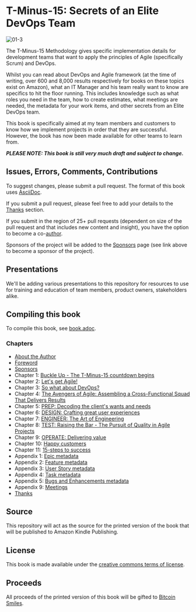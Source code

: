 # T-Minus-15: Secrets of an Elite DevOps Team

![01-3](https://user-images.githubusercontent.com/26070818/212311870-b6109060-eb98-4b7e-8c03-3ec9f7739ac8.png)

The T-Minus-15 Methodology gives specific implementation details for development teams that want to apply the principles of Agile (specifically Scrum) and DevOps.

Whilst you can read about DevOps and Agile framework (at the time of writing, over 600 and 8,000 results respectively for books on these topics exist on Amazon), what an IT Manager and his team really want to know are specifics to hit the floor running. This includes knowledge such as what roles you need in the team, how to create estimates, what meetings are needed, the metadata for your work items, and other secrets from an Elite DevOps team.

This book is specifically aimed at my team members and customers to know how we implement projects in order that they are successful. However, the book has now been made available for other teams to learn from.

**_PLEASE NOTE: This book is still very much draft and subject to change._**

## Issues, Errors, Comments, Contributions

To suggest changes, please submit a pull request. The format of this book uses [AsciiDoc](https://docs.asciidoctor.org/asciidoc/latest/).

If you submit a pull request, please feel free to add your details to the [Thanks](https://github.com/BenGWeeks/T-Minus-15/blob/main/thanks.adoc) section.

If you submit in the region of 25+ pull requests (dependent on size of the pull request and that includes new content and insight), you have the option to become a co-[author](https://github.com/BenGWeeks/T-Minus-15/blob/main/about-the-author.adoc).

Sponsors of the project will be added to the [Sponsors](https://github.com/BenGWeeks/T-Minus-15/blob/main/sponsors.adoc) page (see link above to become a sponsor of the project).

## Presentations

We'll be adding various presentations to this repository for resources to use for training and education of team members, product owners, stakeholders alike.

## Compiling this book

To compile  this book, see [book.adoc](https://github.com/BenGWeeks/T-Minus-15/blob/main/book.adoc).

### Chapters

+ [About the Author](https://github.com/BenGWeeks/T-Minus-15/blob/main/about-the-author.adoc)
+ [Foreword](https://github.com/BenGWeeks/T-Minus-15/blob/main/foreword.adoc)
+ [Sponsors](https://github.com/BenGWeeks/T-Minus-15/blob/main/sponsors.adoc)
+ Chapter 1: [Buckle Up - The T-Minus-15 countdown begins](https://github.com/BenGWeeks/T-Minus-15/blob/main/chapters/buckle-up.adoc)
+ Chapter 2: [Let's get Agile!](https://github.com/BenGWeeks/T-Minus-15/blob/main/chapters/lets-get-agile.adoc)
+ Chapter 3: [So what about DevOps?](https://github.com/BenGWeeks/T-Minus-15/blob/main/chapters/so-what-about-devops.adoc)
+ Chapter 4: [The Avengers of Agile: Assembling a Cross-Functional Squad That Delivers Results](https://github.com/BenGWeeks/T-Minus-15/blob/main/chapters/the-avengers-of-agile.adoc)
+ Chapter 5: [PREP: Decoding the client's wants and needs](https://github.com/BenGWeeks/T-Minus-15/blob/main/chapters/decoding-the-clients-wants-and-needs.adoc)
+ Chapter 6: [DESIGN: Crafting great user experiences](https://github.com/BenGWeeks/T-Minus-15/blob/main/chapters/crafting-great-user-experiences.adoc)
+ Chapter 7: [ENGINEER: The Art of Engineering](https://github.com/BenGWeeks/T-Minus-15/blob/main/chapters/the-art-of-engineering.adoc)
+ Chapter 8: [TEST: Raising the Bar - The Pursuit of Quality in Agile Projects](https://github.com/BenGWeeks/T-Minus-15/blob/main/chapters/raising-the-bar.adoc)
+ Chapter 9: [OPERATE: Delivering value](https://github.com/BenGWeeks/T-Minus-15/blob/main/chapters/delivering-value.adoc)
+ Chapter 10: [Happy customers](https://github.com/BenGWeeks/T-Minus-15/blob/main/chapters/happy-customers.adoc)
+ Chapter 11: [15-steps to success](https://github.com/BenGWeeks/T-Minus-15/blob/main/chapters/15-steps-to-success.adoc)
+ Appendix 1: [Epic metadata](https://github.com/BenGWeeks/T-Minus-15/blob/main/appendices/epic-metadata.adoc)
+ Appendix 2: [Feature metadata](https://github.com/BenGWeeks/T-Minus-15/blob/main/appendices/feature-metadata.adoc)
+ Appendix 3: [User Story metadata](https://github.com/BenGWeeks/T-Minus-15/blob/main/appendices/user-story-metadata.adoc)
+ Appendix 4: [Task metadata](https://github.com/BenGWeeks/T-Minus-15/blob/main/appendices/task-metadata.adoc)
+ Appendix 5: [Bugs and Enhancements metadata](https://github.com/BenGWeeks/T-Minus-15/blob/main/appendices/bugs-and-enhancements-metadata.adoc)
+ Appendix 9: [Meetings](https://github.com/BenGWeeks/T-Minus-15/blob/main/appendices/meetings.adoc)
+ [Thanks](https://github.com/BenGWeeks/T-Minus-15/blob/main/thanks.adoc)

## Source

This repository will act as the source for the printed version of the book that will be published to Amazon Kindle Publishing.

## License

This book is made available under the [creative commons terms of license](https://github.com/BenGWeeks/T-Minus-15/blob/main/LICENSE.md).

## Proceeds

All proceeds of the printed version of this book will be gifted to [Bitcoin Smiles](https://bitcoinsmiles.org/).
